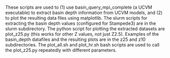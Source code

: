 These scripts are used to (1) use basin_query_mpi_complete (a UCVM executable) to extract basin depth information from UCVM models, and (2) to plot the resulting data files using matplotlib. 
The slurm scripts for extracting the basin depth values (configured for Stampede3) are in the slurm subdirectory.
The python script for plotting the extracted datasets are plot_z25.py (this works for other Z values, not just Z2.5).
Examples of the basin_depth datafiles and the resulting plots are in the z25 and z10 subdirectories.
The plot_all.sh and plot_hr.sh bash scripts are used to call the plot_z25.py repeatedly with different parameters.
